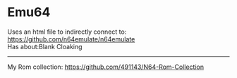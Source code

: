 # Emu64
Uses an html file to indirectly connect to: https://github.com/n64emulate/n64emulate  
Has about:Blank Cloaking
____________________________________
My Rom collection: https://github.com/491143/N64-Rom-Collection
